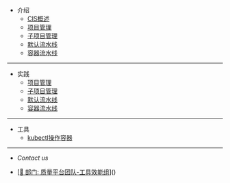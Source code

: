 * 介绍
    * [CIS概述](zh-cn/overview/overview.md)
    * [项目管理](zh-cn/project/project.md)
    * [子项目管理](zh-cn/subproject/subproject.md)
    * [默认流水线](zh-cn/pipeline/default.md)
    * [容器流水线](zh-cn/pipeline/container.md)

---

* 实践
    * [项目管理](zh-cn/project/operations-manual.md)
    * [子项目管理](zh-cn/subproject/operations-manual.md)
    * [默认流水线](zh-cn/pipeline/default-operations-manual.md)
    * [容器流水线](zh-cn/pipeline/container-operations-manual.md)

---

* 工具
    * [kubectl操作容器](zh-cn/tools/kubectl.md)

---

* *Contact us*

- [[:department_store: 部门: 质量平台团队-工具效能组]()]()